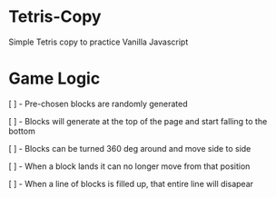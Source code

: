 # Tetris-Copy
Simple Tetris copy to practice Vanilla Javascript


# Game Logic

[ ] - Pre-chosen blocks are randomly generated 

[ ] - Blocks will generate at the top of the page and start falling to the bottom

[ ] - Blocks can be turned 360 deg around and move side to side

[ ] - When a block lands it can no longer move from that position

[ ] - When a line of blocks is filled up, that entire line will disapear